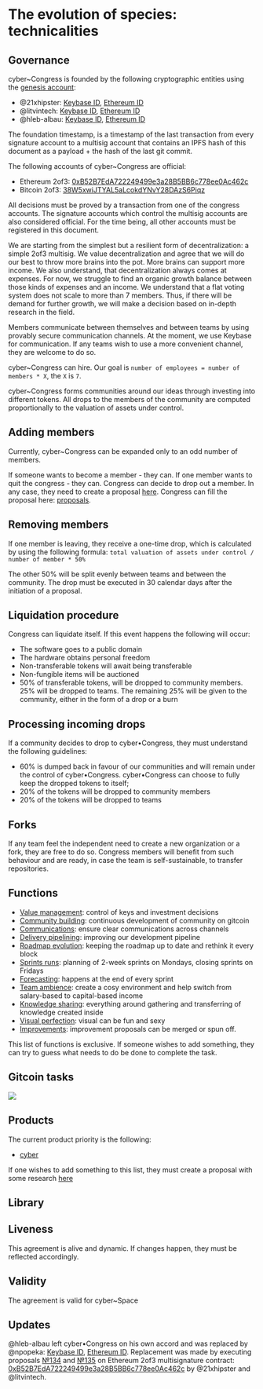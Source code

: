 # The evolution of species: technicalities 

## Governance
cyber~Congress is founded by the following cryptographic entities using the [genesis account](0x9f4062F6153Ff4Dbf93F6A6F686eD3C906Bf0684):
- @21xhipster: [Keybase ID](https://keybase.io/21xhipster), [Ethereum ID](0xfbb2a29dff113d518893c00387f6d5492898354e)
- @litvintech: [Keybase ID](https://keybase.io/litvintech), [Ethereum ID](0x00B8Fe1A1A2b899418702e32A96E276Ff56A4D05)
- @hleb-albau: [Keybase ID](https://keybase.io/hleb_albau), [Ethereum ID](0x00725D89a2A2FB3B21Fd1035B579cbCDE4a0991b)

The foundation timestamp, is a timestamp of the last transaction from every signature account to a multisig account that contains an IPFS hash of this document as a payload + the hash of the last git commit.

The following accounts of cyber~Congress are official:
- Ethereum 2of3: [0xB52B7EdA722249499e3a28B5BB6c778ee0Ac462c](https://etherscan.io/address/0xB52B7EdA722249499e3a28B5BB6c778ee0Ac462c)
- Bitcoin 2of3: [38W5xwiJTYAL5aLcokdYNvY28DAzS6Piqz](https://blockchair.com/bitcoin/address/38W5xwiJTYAL5aLcokdYNvY28DAzS6Piqz)

All decisions must be proved by a transaction from one of the congress accounts. The signature accounts which control the multisig accounts are also considered official. For the time being, all other accounts must be registered in this document.

We are starting from the simplest but a resilient form of decentralization: a simple 2of3 multisig. We value decentralization and agree that we will do our best to throw more brains into the pot. More brains can support more income. We also understand, that decentralization always comes at expenses. For now, we struggle to find an organic growth balance between those kinds of expenses and an income. We understand that a flat voting system does not scale to more than 7 members. Thus, if there will be demand for further growth, we will make a decision based on in-depth research in the field.

Members communicate between themselves and between teams by using provably secure communication channels. At the moment, we use Keybase for communication. If any teams wish to use a more convenient channel, they are welcome to do so.

cyber~Congress can hire. Our goal is `number of employees = number of members * X`, the `X` is `7`.

cyber~Congress forms communities around our ideas through investing into different tokens. All drops to the members of the community are computed proportionally to the valuation of assets under control.

## Adding members
Currently, cyber~Congress can be expanded only to an odd number of members.

If someone wants to become a member - they can. If one member wants to quit the congress - they can. Congress can decide to drop out a member. In any case, they need to create a proposal [here](https://github.com/cybercongress/congress/labels/Type%3A%20Proposal). Congress can fill the proposal here: [proposals](https://github.com/cybercongress/congress/labels/Type%3A%20Proposal).

## Removing members
If one member is leaving, they receive a one-time drop, which is calculated by using the following formula:
`total valuation of assets under control / number of member * 50%`

The other 50% will be split evenly between teams and between the community.
The drop must be executed in 30 calendar days after the initiation of a proposal.

## Liquidation procedure
Congress can liquidate itself. If this event happens the following will occur:
- The software goes to a public domain
- The hardware obtains personal freedom
- Non-transferable tokens will await being transferable
- Non-fungible items will be auctioned
- 50% of transferable tokens, will be dropped to community members. 25% will be dropped to teams. The remaining 25% will be given to the   community, either in the form of a drop or a burn

## Processing incoming drops
If a community decides to drop to cyber•Congress, they must understand the following guidelines:
- 60% is dumped back in favour of our communities and will remain under the control of cyber•Congress. cyber•Congress can choose to fully keep the dropped tokens to itself;
- 20% of the tokens will be dropped to community members
- 20% of the tokens will be dropped to teams

## Forks
If any team feel the independent need to create a new organization or a fork, they are free to do so. Congress members will benefit from such behaviour and are ready, in case the team is self-sustainable, to transfer repositories.

## Functions
- [Value management](/values): control of keys and investment decisions
- [Community building](/community): continuous development of community on gitcoin
- [Communications](/blog): ensure clear communications across channels
- [Delivery pipelining](/delivery): improving our development pipeline
- [Roadmap evolution](/roadmap): keeping the roadmap up to date and rethink it every block
- [Sprints runs](/sprints): planning of 2-week sprints on Mondays, closing sprints on Fridays
- [Forecasting](/forecasting): happens at the end of every sprint
- [Team ambience](/teams): create a cosy environment and help switch from salary-based to capital-based income
- [Knowledge sharing](/wiki): everything around gathering and transferring of knowledge created inside
- [Visual perfection](/design): visual can be fun and sexy
- [Improvements](/cips): improvement proposals can be merged or spun off.

This list of functions is exclusive. If someone wishes to add something, they can try to guess what needs to do be done to complete the task.

## Gitcoin tasks

<a href="https://gitcoin.co/explorer?q=congress">
    <img src="https://gitcoin.co/funding/embed?repo=https://github.com/cybercongress/congress">
</a>

## Products
The current product priority is the following:
- [cyber](https://cyber.page/)

If one wishes to add something to this list, they must create a proposal with some research [here](https://github.com/cybercongress/congress/issues?q=is%3Aopen+is%3Aissue+label%3A%22Type%3A+Proposal%22)

## Library

## Liveness
This agreement is alive and dynamic. If changes happen, they must be reflected accordingly.

## Validity
The agreement is valid for cyber~Space

## Updates

@hleb-albau left cyber•Congress on his own accord and was replaced by @npopeka: [Keybase ID](https://keybase.io/nick4672), [Ethereum ID](0xE46c088b5DD483cDa2400EE70296baD4903fC845). Replacement was made by executing proposals [№134](https://multisig.galtproject.io/#/0xb52b7eda722249499e3a28b5bb6c778ee0ac462c/proposal/134) and [№135](https://multisig.galtproject.io/#/0xb52b7eda722249499e3a28b5bb6c778ee0ac462c/proposal/135) on Ethereum 2of3 multisignature contract: [0xB52B7EdA722249499e3a28B5BB6c778ee0Ac462c](https://etherscan.io/address/0xB52B7EdA722249499e3a28B5BB6c778ee0Ac462c) by @21xhipster and @litvintech.

